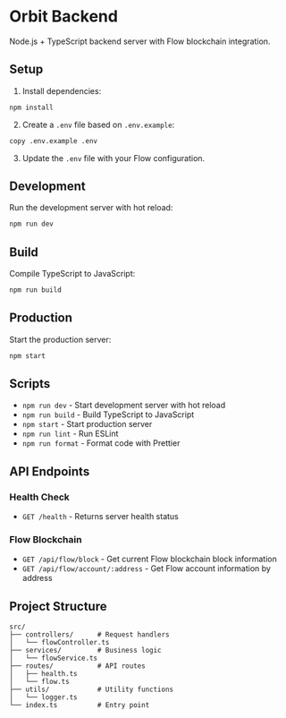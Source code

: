 # Orbit Backend

Node.js + TypeScript backend server with Flow blockchain integration.

## Setup

1. Install dependencies:
```bash
npm install
```

2. Create a `.env` file based on `.env.example`:
```bash
copy .env.example .env
```

3. Update the `.env` file with your Flow configuration.

## Development

Run the development server with hot reload:
```bash
npm run dev
```

## Build

Compile TypeScript to JavaScript:
```bash
npm run build
```

## Production

Start the production server:
```bash
npm start
```

## Scripts

- `npm run dev` - Start development server with hot reload
- `npm run build` - Build TypeScript to JavaScript
- `npm start` - Start production server
- `npm run lint` - Run ESLint
- `npm run format` - Format code with Prettier

## API Endpoints

### Health Check
- `GET /health` - Returns server health status

### Flow Blockchain
- `GET /api/flow/block` - Get current Flow blockchain block information
- `GET /api/flow/account/:address` - Get Flow account information by address

## Project Structure

```
src/
├── controllers/      # Request handlers
│   └── flowController.ts
├── services/         # Business logic
│   └── flowService.ts
├── routes/           # API routes
│   ├── health.ts
│   └── flow.ts
├── utils/            # Utility functions
│   └── logger.ts
└── index.ts          # Entry point
```
